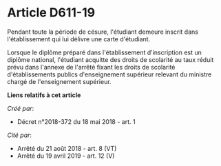 # Article D611-19

Pendant toute la période de césure, l'étudiant demeure inscrit dans l'établissement qui lui délivre une carte d'étudiant.

Lorsque le diplôme préparé dans l'établissement d'inscription est un diplôme national, l'étudiant acquitte des droits de
scolarité au taux réduit prévu dans l'annexe de l'arrêté fixant les droits de scolarité d'établissements publics
d'enseignement supérieur relevant du ministre chargé de l'enseignement supérieur.

**Liens relatifs à cet article**

_Créé par_:

  - Décret n°2018-372 du 18 mai 2018 - art. 1

_Cité par_:

  - Arrêté du 21 août 2018 - art. 8 (VT)
  - Arrêté du 19 avril 2019 - art. 12 (V)

